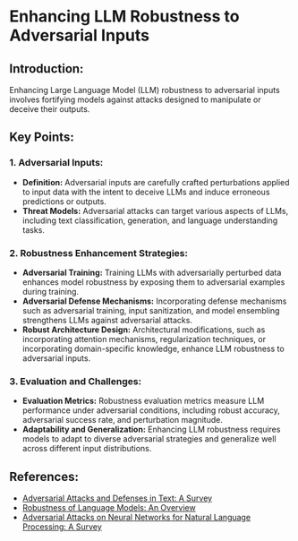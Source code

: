 # Enhancing LLM Robustness to Adversarial Inputs

## Introduction:
Enhancing Large Language Model (LLM) robustness to adversarial inputs involves fortifying models against attacks designed to manipulate or deceive their outputs.

## Key Points:

### 1. Adversarial Inputs:
- **Definition:** Adversarial inputs are carefully crafted perturbations applied to input data with the intent to deceive LLMs and induce erroneous predictions or outputs.
- **Threat Models:** Adversarial attacks can target various aspects of LLMs, including text classification, generation, and language understanding tasks.

### 2. Robustness Enhancement Strategies:
- **Adversarial Training:** Training LLMs with adversarially perturbed data enhances model robustness by exposing them to adversarial examples during training.
- **Adversarial Defense Mechanisms:** Incorporating defense mechanisms such as adversarial training, input sanitization, and model ensembling strengthens LLMs against adversarial attacks.
- **Robust Architecture Design:** Architectural modifications, such as incorporating attention mechanisms, regularization techniques, or incorporating domain-specific knowledge, enhance LLM robustness to adversarial inputs.

### 3. Evaluation and Challenges:
- **Evaluation Metrics:** Robustness evaluation metrics measure LLM performance under adversarial conditions, including robust accuracy, adversarial success rate, and perturbation magnitude.
- **Adaptability and Generalization:** Enhancing LLM robustness requires models to adapt to diverse adversarial strategies and generalize well across different input distributions.

## References:
- [Adversarial Attacks and Defenses in Text: A Survey](https://arxiv.org/abs/2009.08093)
- [Robustness of Language Models: An Overview](https://arxiv.org/abs/2102.12842)
- [Adversarial Attacks on Neural Networks for Natural Language Processing: A Survey](https://arxiv.org/abs/2005.11404)

